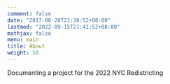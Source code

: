 ```yaml
---
comment: false
date: "2017-08-20T21:38:52+08:00"
lastmod: "2022-09-15T21:41:52+08:00"
mathjax: false
menu: main
title: About
weight: 50
---
```


Documenting a project for the 2022 NYC Redistricting 